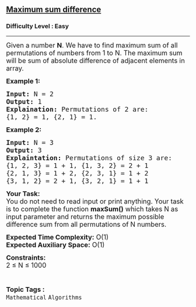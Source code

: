 <h2><a href="https://practice.geeksforgeeks.org/problems/maximum-sum-difference2545/1">Maximum sum difference</a></h2><h3>Difficulty Level : Easy</h3><hr><div class="problems_problem_content__Xm_eO"><p><span style="font-size:18px">Given a number <strong>N</strong>. We have to find maximum sum of all permutations of numbers from 1 to N. The maximum sum will be sum of absolute difference of adjacent elements in array.</span></p>

<p><strong><span style="font-size:18px">Example 1:</span></strong></p>

<pre><span style="font-size:18px"><strong>Input:</strong> N = 2
<strong>Output:</strong> 1
<strong>Explaination:</strong> Permutations of 2 are: 
{1, 2} = 1, {2, 1} = 1.</span></pre>

<p><strong><span style="font-size:18px">Example 2:</span></strong></p>

<pre><span style="font-size:18px"><strong>Input:</strong> N = 3
<strong>Output:</strong> 3
<strong>Explaintation:</strong> Permutations of size 3 are: 
{1, 2, 3} = 1 + 1, {1, 3, 2} = 2 + 1 
{2, 1, 3} = 1 + 2, {2, 3, 1} = 1 + 2 
{3, 1, 2} = 2 + 1, {3, 2, 1} = 1 + 1 </span></pre>

<p><span style="font-size:18px"><strong>Your Task:</strong><br>
You do not need to read input or print anything. Your task is to complete the function <strong>maxSum()</strong> which takes N as input parameter and returns the maximum possible difference sum from all permutations of N numbers.</span></p>

<p><span style="font-size:18px"><strong>Expected Time Complexity:</strong> O(1)<br>
<strong>Expected Auxiliary Space:</strong> O(1)</span></p>

<p><span style="font-size:18px"><strong>Constraints:</strong><br>
2 ≤ N ≤ 1000</span></p>
</div><br><p><span style=font-size:18px><strong>Topic Tags : </strong><br><code>Mathematical</code>&nbsp;<code>Algorithms</code>&nbsp;